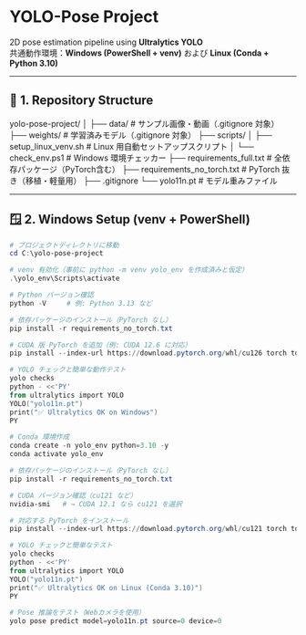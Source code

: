# YOLO-Pose Project

2D pose estimation pipeline using **Ultralytics YOLO**  
共通動作環境：**Windows (PowerShell + venv)** および **Linux (Conda + Python 3.10)**

---

## 🧩 1. Repository Structure

yolo-pose-project/
│
├── data/ # サンプル画像・動画（.gitignore 対象）
├── weights/ # 学習済みモデル（.gitignore 対象）
├── scripts/
│ ├── setup_linux_venv.sh # Linux 用自動セットアップスクリプト
│ └── check_env.ps1 # Windows 環境チェッカー
├── requirements_full.txt # 全依存パッケージ（PyTorch含む）
├── requirements_no_torch.txt # PyTorch 抜き（移植・軽量用）
├── .gitignore
└── yolo11n.pt # モデル重みファイル


---

## 🪟 2. Windows Setup (venv + PowerShell)

```powershell
# プロジェクトディレクトリに移動
cd C:\yolo-pose-project

# venv 有効化（事前に python -m venv yolo_env を作成済みと仮定）
.\yolo_env\Scripts\activate

# Python バージョン確認
python -V     # 例: Python 3.13 など

# 依存パッケージのインストール（PyTorch なし）
pip install -r requirements_no_torch.txt

# CUDA 版 PyTorch を追加（例: CUDA 12.6 に対応）
pip install --index-url https://download.pytorch.org/whl/cu126 torch torchvision torchaudio

# YOLO チェックと簡単な動作テスト
yolo checks
python - <<'PY'
from ultralytics import YOLO
YOLO("yolo11n.pt")
print("✅ Ultralytics OK on Windows")
PY

# Conda 環境作成
conda create -n yolo_env python=3.10 -y
conda activate yolo_env

# 依存パッケージのインストール（PyTorch なし）
pip install -r requirements_no_torch.txt

# CUDA バージョン確認（cu121 など）
nvidia-smi   # → CUDA 12.1 なら cu121 を選択

# 対応する PyTorch をインストール
pip install --index-url https://download.pytorch.org/whl/cu121 torch torchvision torchaudio

# YOLO チェックと簡単なテスト
yolo checks
python - <<'PY'
from ultralytics import YOLO
YOLO("yolo11n.pt")
print("✅ Ultralytics OK on Linux (Conda 3.10)")
PY

# Pose 推論をテスト（Webカメラを使用）
yolo pose predict model=yolo11n.pt source=0 device=0



